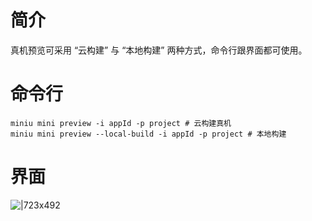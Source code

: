 # 简介

真机预览可采用 “云构建” 与 “本地构建” 两种方式，命令行跟界面都可使用。

# 命令行

```shell
miniu mini preview -i appId -p project # 云构建真机
miniu mini preview --local-build -i appId -p project # 本地构建
```

# 界面

![|723x492](https://gw.alipayobjects.com/mdn/rms_dfc0fe/afts/img/A*ALv8RIPX3wYAAAAAAAAAAAAAARQnAQ#align=left&display=inline&height=798&margin=%5Bobject%20Object%5D&originHeight=1276&originWidth=1874&status=done&style=none&width=1172)
